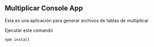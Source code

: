 ## Multiplicar Console App

Ésta es una aplicación para generar archivos de tablas de multiplicar

Ejecutar este comando

```
npm install
```